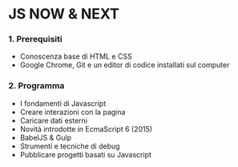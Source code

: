 # JS NOW & NEXT

### 1. Prerequisiti
* Conoscenza base di HTML e CSS
* Google Chrome, Git e un editor di codice installati sul computer

### 2. Programma
* I fondamenti di Javascript
* Creare interazioni con la pagina
* Caricare dati esterni
* Novità introdotte in EcmaScript 6 (2015)
* BabelJS & Gulp
* Strumenti e tecniche di debug
* Pubblicare progetti basati su Javascript
